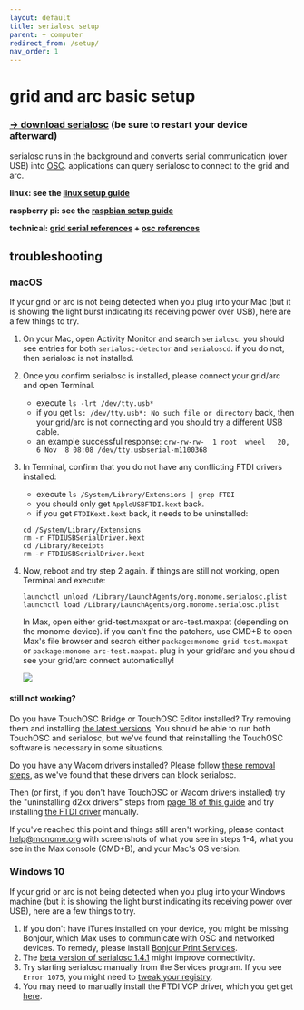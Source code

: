 ```yaml
---
layout: default
title: serialosc setup
parent: + computer
redirect_from: /setup/
nav_order: 1
---
```



# grid and arc basic setup

### [&rarr; download serialosc](https://github.com/monome/serialosc/releases/latest) (be sure to restart your device afterward)

serialosc runs in the background and converts serial communication (over USB) into [OSC](/docs/serialosc/osc). applications can query serialosc to connect to the grid and arc.

**linux: see the [linux setup guide](/docs/serialosc/linux)**

**raspberry pi: see the [raspbian setup guide](/docs/serialosc/raspbian)**

**technical: [grid serial references](/docs/serialosc/serial.txt) + [osc references](/docs/serialosc/osc/)**

## troubleshooting

### macOS
If your grid or arc is not being detected when you plug into your Mac (but it is showing the light burst indicating its receiving power over USB), here are a few things to try.

1. On your Mac, open Activity Monitor and search `serialosc`. you should see entries for both `serialosc-detector` and `serialoscd`. if you do not, then serialosc is not installed.

2. Once you confirm serialosc is installed, please connect your grid/arc and open Terminal.  
    - execute `ls -lrt /dev/tty.usb*`  
    - if you get `ls: /dev/tty.usb*: No such file or directory` back, then your grid/arc is not connecting and you should try a different USB cable.
    - an example successful response: `crw-rw-rw-  1 root  wheel   20,   6 Nov  8 08:08 /dev/tty.usbserial-m1100368`

3. In Terminal, confirm that you do not have any conflicting FTDI drivers installed:
    - execute `ls /System/Library/Extensions | grep FTDI`
    - you should only get `AppleUSBFTDI.kext` back.
    - if you get `FTDIKext.kext` back, it needs to be uninstalled:

	```
	cd /System/Library/Extensions
	rm -r FTDIUSBSerialDriver.kext
	cd /Library/Receipts
	rm -r FTDIUSBSerialDriver.kext
	```

4. Now, reboot and try step 2 again. if things are still not working, open Terminal and execute:

	```
	launchctl unload /Library/LaunchAgents/org.monome.serialosc.plist
	launchctl load /Library/LaunchAgents/org.monome.serialosc.plist
	```
	
	In Max, open either grid-test.maxpat or arc-test.maxpat (depending on the monome device). if you can't find the patchers, use CMD+B to open Max's file browser and search either `package:monome grid-test.maxpat` or `package:monome arc-test.maxpat`. plug in your grid/arc and you should see your grid/arc connect automatically!

	![](images/arc-test-connect.png)

#### still not working?

Do you have TouchOSC Bridge or TouchOSC Editor installed? Try removing them and installing [the latest versions](https://hexler.net/products/touchosc). You should be able to run both TouchOSC and serialosc, but we've found that reinstalling the TouchOSC software is necessary in some situations.

Do you have any Wacom drivers installed? Please follow [these removal steps](https://www.wacom.com/en-in/support?guideTitle=How-do-I-uninstall-(manually)-and-re-install-the-Wacom-driver-on-Mac-OS-for-a-Pen-Tablet%2C-Pen-Display%2C-or-Pen-Computer%3F&guideId=002-235), as we've found that these drivers can block serialosc.

Then (or first, if you don't have TouchOSC or Wacom drivers installed) try the "uninstalling d2xx drivers" steps from [page 18 of this guide](https://www.ftdichip.com/Support/Documents/AppNotes/AN_134_FTDI_Drivers_Installation_Guide_for_MAC_OSX.pdf) and try installing [the FTDI driver](https://ftdichip.com/drivers/vcp-drivers/) manually.

If you've reached this point and things still aren't working, please contact [help@monome.org](mailto:help@monome.org) with screenshots of what you see in steps 1-4, what you see in the Max console (CMD+B), and your Mac's OS version.

### Windows 10

If your grid or arc is not being detected when you plug into your Windows machine (but it is showing the light burst indicating its receiving power over USB), here are a few things to try.

1. If you don't have iTunes installed on your device, you might be missing Bonjour, which Max uses to communicate with OSC and networked devices. To remedy, please install [Bonjour Print Services](http://support.apple.com/kb/DL999).
2. The [beta version of serialosc 1.4.1](https://llllllll.co/t/arc2-and-128-connectivity-issues-on-windows/4738/17) might improve connectivity.
3. Try starting serialosc manually from the Services program. If you see `Error 1075`, you might need to [tweak your registry](https://llllllll.co/t/trouble-setting-up-monome/7001/5).
4. You may need to manually install the FTDI VCP driver, which you get get [here](https://ftdichip.com/drivers/vcp-drivers/).
